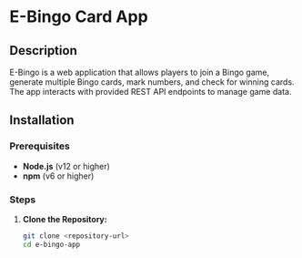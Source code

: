 # E-Bingo Card App

## Description

E-Bingo is a web application that allows players to join a Bingo game, generate multiple Bingo cards, mark numbers, and check for winning cards. The app interacts with provided REST API endpoints to manage game data.

## Installation

### Prerequisites

- **Node.js** (v12 or higher)
- **npm** (v6 or higher)

### Steps

1. **Clone the Repository:**
   ```bash
   git clone <repository-url>
   cd e-bingo-app